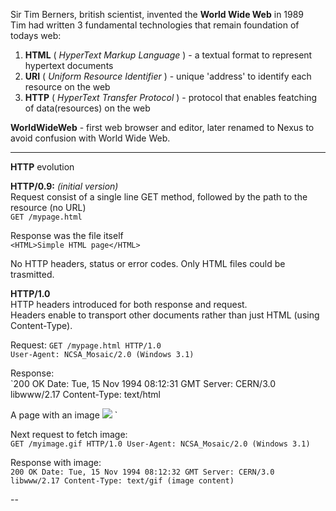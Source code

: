 Sir Tim Berners, british scientist, invented the **World Wide Web** in 1989  
Tim had written 3 fundamental technologies that remain foundation of todays web:  
1) **HTML** ( *HyperText Markup Language* ) - a textual format to represent hypertext documents
2) **URI** ( *Uniform Resource Identifier* ) - unique 'address' to identify each resource on the web
3) **HTTP** ( *HyperText Transfer Protocol* ) - protocol that enables featching of data(resources) on the web

**WorldWideWeb** - first web browser and editor, later renamed to Nexus to avoid confusion with World Wide Web.

---
**HTTP** evolution

**HTTP/0.9:**  *(initial version)*  
Request consist of a single line GET method, followed by the path to the resource (no URL)  
`GET /mypage.html`  

Response was the file itself  
`<HTML>Simple HTML page</HTML>`  

No HTTP headers, status or error codes. Only HTML files could be trasmitted.

**HTTP/1.0**  
HTTP headers introduced for both response and request.  
Headers enable to transport other documents rather than just HTML (using Content-Type).

Request:
`GET /mypage.html HTTP/1.0`  
`User-Agent: NCSA_Mosaic/2.0 (Windows 3.1)`

Response:  
`200 OK
Date: Tue, 15 Nov 1994 08:12:31 GMT
Server: CERN/3.0 libwww/2.17
Content-Type: text/html
<HTML> 
A page with an image
  <IMG SRC="/myimage.gif">
</HTML>`

Next request to fetch image:  
`GET /myimage.gif HTTP/1.0
User-Agent: NCSA_Mosaic/2.0 (Windows 3.1)`

Response with image:  
`200 OK
Date: Tue, 15 Nov 1994 08:12:32 GMT
Server: CERN/3.0 libwww/2.17
Content-Type: text/gif
(image content)`





--


